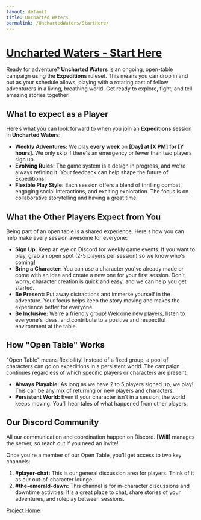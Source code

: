 ```yaml
---
layout: default
title: Uncharted Waters
permalink: /UnchartedWaters/StartHere/
---
```

# [Uncharted Waters - Start Here](#StartHere)

Ready for adventure? **Uncharted Waters** is an ongoing, open-table campaign using the **Expeditions** ruleset. This means you can drop in and out as your schedule allows, playing with a rotating cast of fellow adventurers in a living, breathing world. Get ready to explore, fight, and tell amazing stories together!

## What to expect as a Player
Here’s what you can look forward to when you join an **Expeditions** session in **Uncharted Waters**:
- **Weekly Adventures:** We play **every week** on **[Day] at [X PM] for [Y hours]**. We only skip if there's an emergency or fewer than two players sign up.
- **Evolving Rules:** The game system is a design in progress, and we're always refining it. Your feedback can help shape the future of Expeditions!
- **Flexible Play Style:** Each session offers a blend of thrilling combat, engaging social interactions, and exciting exploration. The focus is on collaborative storytelling and having a great time.

## What the Other Players Expect from You
Being part of an open table is a shared experience. Here's how you can help make every session awesome for everyone:
- **Sign Up:** Keep an eye on Discord for weekly game events. If you want to play, grab an open spot (2-5 players per session) so we know who's coming!
- **Bring a Character:** You can use a character you've already made or come with an idea and create a new one for your first session. Don't worry, character creation is quick and easy, and we can help you get started.
- **Be Present:** Put away distractions and immerse yourself in the adventure. Your focus helps keep the story moving and makes the experience better for everyone.
- **Be Inclusive:** We're a friendly group! Welcome new players, listen to everyone's ideas, and contribute to a positive and respectful environment at the table.

## How "Open Table" Works
"Open Table" means flexibility! Instead of a fixed group, a pool of characters can go on expeditions in a persistent world. The campaign continues regardless of which specific players or characters are present.
- **Always Playable:** As long as we have 2 to 5 players signed up, we play! This can be any mix of returning or new players and characters.
- **Persistent World:** Even if your character isn't in a session, the world keeps moving. You'll hear tales of what happened from other players.

## Our Discord Community

All our communication and coordination happen on Discord. **[Will]** manages the server, so reach out if you need an invite!

Once you're a member of our Open Table, you'll get access to two key channels:
1. **#player-chat:** This is our general discussion area for players. Think of it as our out-of-character lounge.
2. **#the-emerald-dawn:** This channel is for in-character discussions and downtime activities. It's a great place to chat, share stories of your adventures, and roleplay between sessions.

[Project Home]({{site.baseurl}})